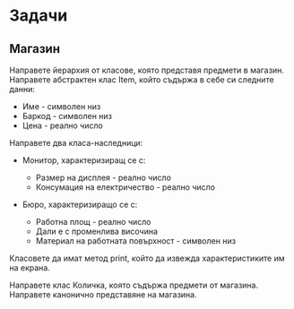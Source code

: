 # Задачи

## Магазин
Направете йерархия от класове, която представя предмети в магазин.
Направете абстрактен клас Item, който съдържа в себе си следните данни:

* Име - символен низ
* Баркод - символен низ
* Цена - реално число

Направете два класа-наследници: 

* Монитор, характеризиращ се с:
    
    * Размер на дисплея - реално число
    * Консумация на електричество - реално число
* Бюро, характеризиращо се с:
    
    * Работна площ - реално число
    * Дали е с променлива височина
    * Материал на работната повърхност - символен низ

Класовете да имат метод print, който да извежда характеристиките им на екрана.

Направете клас Количка, която съдържа предмети от магазина. Направете канонично представяне на магазина.



